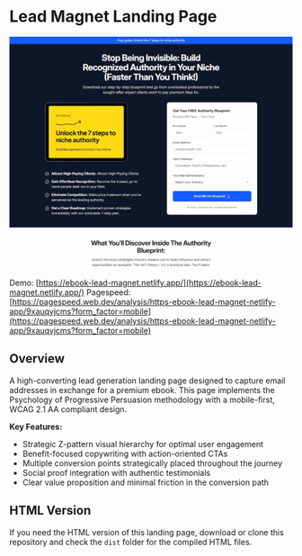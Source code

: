 # Lead Magnet Landing Page

![Lead Magnet Landing Page Screenshot](./screenshot.webp)

Demo: [https://ebook-lead-magnet.netlify.app/](https://ebook-lead-magnet.netlify.app/)
Pagespeed: [https://pagespeed.web.dev/analysis/https-ebook-lead-magnet-netlify-app/9xauqvjcms?form_factor=mobile](https://pagespeed.web.dev/analysis/https-ebook-lead-magnet-netlify-app/9xauqvjcms?form_factor=mobile)

## Overview

A high-converting lead generation landing page designed to capture email addresses in exchange for a premium ebook. This page implements the Psychology of Progressive Persuasion methodology with a mobile-first, WCAG 2.1 AA compliant design.

**Key Features:**

- Strategic Z-pattern visual hierarchy for optimal user engagement
- Benefit-focused copywriting with action-oriented CTAs
- Multiple conversion points strategically placed throughout the journey
- Social proof integration with authentic testimonials
- Clear value proposition and minimal friction in the conversion path

## HTML Version

If you need the HTML version of this landing page, download or clone this repository and check the `dist` folder for the compiled HTML files.
